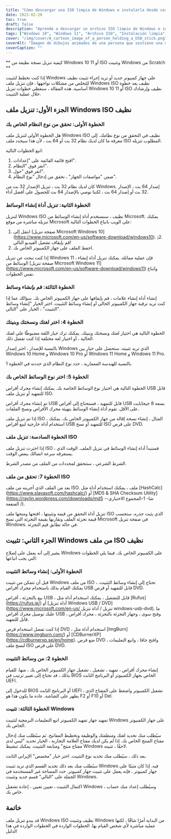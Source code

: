 ```yaml
---
title: "Cómo descargar una ISO limpia de Windows e instalarla desde cero"
date: 2023-02-20
toc: true
draft: false
description: "Aprende a descargar un archivo ISO limpio de Windows e instalar Windows desde cero con esta guía paso a paso."
tags: ["Windows 10", "Windows 11", "Archivo ISO", "Instalación limpia", "Herramienta de creación de medios", "USB de arranque", "Medios de instalación", "BIOS", "Firmware UEFI", "Instalación personalizada", "Clave de producto", "Sistema de 64 bits", "Sistema de 32 bits", "Rufus", "ImgBurn", "CDBurnerXP", "HashCalc", "Utilidad de suma de comprobación MD5 y SHA", "Tipo de sistema"].
cover: "/img/cover/A_cartoon_image_of_a_person_holding_a_USB_stick.png"
coverAlt: "Imagen de dibujos animados de una persona que sostiene una memoria USB con el logotipo de Windows y una marca de verificación, de pie frente a una pantalla de ordenador con el logotipo de Windows."
coverCaption: ""
---
```



 ** كيفية تنزيل نسخة نظيفة من Windows 10 أو 11 ISO وتثبيت Windows من Scratch **
 
 إذا كنت تخطط لتثبيت Windows على جهاز كمبيوتر جديد أو تريد إجراء تثبيت نظيف للتخلص من مشكلات تواجهها ، فإن تنزيل ملف Windows ISO نظيف يعد خطوة أساسية. هذه المقالة ، سنغطي خطوات تنزيل Windows 10 أو 11 ISO نظيف وإرشادك خلال عملية التثبيت.
 
 ## الجزء الأول: تنزيل ملف Windows ISO نظيف
 
 ### الخطوة الأولى: تحقق من نوع النظام الخاص بك
 
 هل الخطوة الأولى لتنزيل ملف Windows ISO نظيف في التحقق من نوع نظامك. إلى معرفة ما كان لديك نظام 32 بت أو 64 بت ، لأن هذا سيحدد ملف ISO المطلوب تنزيله.
 
 اتبع الخطوات التالية:
 
 1. افتح قائمة القائمة على "إعدادات".
 2. انقر فوق "النظام".
 3. انقر فوق "حول".
 4. ضمن "مواصفات الجهاز" ، تحقق من إدخال "نوع النظام".
 
 كان لديك نظام 32 بت ، تنزيل الإصدار 32 بت من Windows. إصدار 64 بت ، الإصدار 32 بت أو إصدار 64 بت ، لكننا نوصي بالإصدار 64 بت للحصول على أفضل أداء.
 
 ### الخطوة الثانية: تنزيل أداة إنشاء الوسائط
 
 لتنزيل Windows ISO نظيف ، سنستخدم أداة إنشاء الوسائط من Microsoft. يمكنك تنزيله مباشرة من موقع Microsoft على الويب باتباع الخطوات التالية:
 
 1. انتقل إلى [صفحة تنزيل Microsoft Windows 10] (https://www.microsoft.com/en-us/software-download/windows10).
 ¡2. قم بإيقاف تشغيل الفيديو التالي!
 3. احفظ الملف على جهاز الكمبيوتر الخاص بك.
 
 إذا كنت تبحث عن تنزيل Windows 11 ، فإن عملية مماثلة. يمكنك تنزيل أداة إنشاء الوسائط من [صفحة تنزيل Microsoft Windows 11] (https://www.microsoft.com/en-us/software-download/windows11) واتباع نفس الخطوات.
 
 ### الخطوة الثالثة: قم بإنشاء وسائط
 
 إنشاء أداة إنشاء علامات ، قم بإيقافها على جهاز الكمبيوتر الخاص بك. سؤالك عما إذا كنت تريد ترقية جهاز الكمبيوتر الحالي أو إنشاء وسائط التثبيت. اختر الخيار "إنشاء وسائط التثبيت" ، الخيار على "التالي".
 
 ### الخطوة 4: اختر لغتك ونسختك وبنيتك
 
 الخطوة التالية هي اختيار لغتك ونسختك وبنيتك. يمكنك ترك خيار اللغة مضبوطًا على لغتك الحالية ، أو اختيار لغة مختلفة إذا كنت تفضل ذلك.
 
 بالنسبة للإصدار ، اختر إصدار Windows الذي تريد تثبيته. ستحصل على خيار بين Windows 10 Home و Windows 10 Pro أو Windows 11 Home و Windows 11 Pro.
 
 بالنسبة للهندسة المعمارية ، حدد نوع النظام الذي حددته في الخطوة 1.
 
 ### الخطوة 5: اختر نوع الوسائط الخاص بك
 
 الخطوة التالية هي اختيار نوع الوسائط الخاصة بك. يمكنك إنشاء محرك أقراص USB قابل للتمهيد أو تنزيل ملف ISO.
 
 تم إنشاء محرك أقراص USB قابل للتمهيد ، فستحتاج إلى أقراص USB بسعة 8 جيجابايت على الأقل. تقوم أداة إنشاء الوسائط بتهيئة محرك الأقراص ونسخ الملفات.
 
 إذا تم تنزيل ملف ISO ، المثال ، إنشاء نسخة إقالة من جهاز الكمبيوتر الخاص بك. يمكنك استخدام أداة خارجية لبيع أقراص USB للتمهيد أو نسخ ISO على قرص DVD.
 
 ### الخطوة السادسة: تنزيل ملف ISO
 
 إذا اخترت تنزيل ملف ISO ، فستبدأ أداة إنشاء الوسائط في تنزيل الملف. الوقت الذي يستغرقه سرعة اتصالك ببعض الوقت.
 
 الشرط الشرعي ، ستتحقق لمحددات من الملف من مصدر الشرط.
 
 ### الخطوة 7: تحقق من ملف ISO
 
 يعد من الملف الذي أجريته من ملف ISO. ملف ، يمكنك استخدام أداة مثل [HashCalc] (https://www.slavasoft.com/hashcalc/) أو [MD5 & SHA Checksum Utility] (https://raylin.wordpress.com/downloads/md5 -شا- 1-المجموع الاختباري-المنفعة /).
 
 تنزيل أداة التحقق من قيمة وتثبيتها ، افتحها ومنحها ملف ISO الذي يثبت جذره. ستحسب قيمة تجزئة الملف وتقارنها بقيمة التجزئة التي تمنح Microsoft في صفحة تنزيل Windows. في حالة تطابق قيم التجزئة.
 
 ## الجزء الثاني: تثبيت Windows من ملف ISO نظيف
 
 يشير إلى أنه يعمل على إصلاح Windows على الكمبيوتر الخاص بك. فيما يلي الخطوات التي يجب اتباعها:
 
 ### الخطوة الأولى: إنشاء وسائط التثبيت
 
 قبل أن تتمكن من تثبيت Windows من ملف ISO ، تحتاج إلى إنشاء وسائط التثبيت. يمكنك القيام بذلك باستخدام محرك أقراص USB قابل للتمهيد أو قرص DVD.
 
 بيع بالتجزئة ، أقراص USB ، قابل للتشغيل ، يمكنك استخدام أداة مثل [Rufus] (https://rufus.ie/) أو [أداة تنزيل Windows USB / DVD] (https://www.microsoft.com/en-us/ تنزيل / أداة تنزيل windows-usb-dvd). ما عليك توصيل محرك أقراص USB ، وفتح سوى ، وجهاز التجزئة بالتجزئة ، محرك أقراص قابل للتمهيد.
 
 إذا كنت تفضل استخدام قرص DVD ، استخدام أداة مثل [ImgBurn] (https://www.imgburn.com/) أو [CDBurnerXP] (https://cdburnerxp.se/en/home). ضع قرص DVD ، وافتح جافا ، واتبع التعليمات لنسخ ملف ISO على قرص DVD.
 
 ### الخطوة 2: من وسائط التثبيت
 
 إنشاء محرك أقراص ، تمهيد ، تشغيل ، تشغيل جهاز الكمبيوتر الخاص بك ، منها. للقيام بذلك ، قد تحتاج إلى تغيير ترتيب في BIOS الخاص بجهاز الكمبيوتر أو البرنامج الثابت UEFI.
 
 للدخول إلى BIOS أو البرنامج الثابت UEFI ، تشغيل الكمبيوتر واضغط على المفتاح الذي يظهر على الشاشة. عادة ما يكون هذا هو F2 أو F10 أو Del.
 
 ### الخطوة الثالثة: تثبيت Windows
 
 تمهيد جهاز تمهيد الكمبيوتر اتبع التعليمات البرمجية لتثبيت Windows على جهاز الكمبيوتر الخاص بك.
 
 سيُطلب منك تحديد لغتك ومنطقتك والوظيفة وتخطيط المفاتيح. ثم سيُطلب منك إدخال مفتاح المنتج الخاص بك. إذا لم يكن لديك مفتاح العلامة التجارية ، الخيار تحديد "ليس لدى مفتاح منتج" ومتابعة التثبيت. يمكنك تنشيط Windows لاحقًا ، تثبيته.
 
 بعد ذلك ، سيُطلب منك تحديد نوع التثبيت. اختر خيار "مخصص" الإيراني الثابت.
 
 سيُطلب منك بعد ذلك تحديد القسم الذي تريد تثبيت Windows فيه. إذا كان مثبتًا على جهاز كمبيوتر ، فإنه يعمل على تثبيت جهاز كمبيوتر. حدد المساحة غير المستخدمة في الجملة على "التالي" قسم جديد وتثبيت Windows.
 
 اكتمال التثبيت ، تعيين تعيين ، إعادة تشغيل Windows ، وسيُطلب إعداد منك حساب خاص بك.
 
 ## خاتمة
 
 قد يبدو تنزيل ملف Windows ISO نظيف وتثبيت Windows من البداية أمرًا شاقًا ، لكنها عملية مباشرة لأي شخص القيام بها. الخطوات الواردة في الخطوات الواردة في هذا الدليل
 

